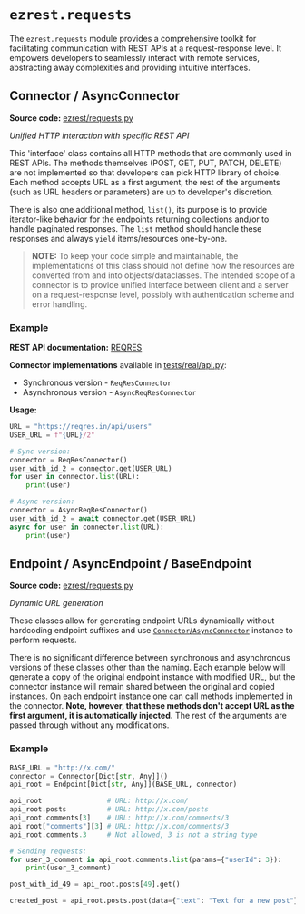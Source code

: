 # `ezrest.requests`

The `ezrest.requests` module provides a comprehensive toolkit for facilitating communication with REST APIs at a request-response level. It empowers developers to seamlessly interact with remote services, abstracting away complexities and providing intuitive interfaces.

## Connector / AsyncConnector

**Source code:** [ezrest/requests.py](https://github.com/nullJaX/ezrest/blob/master/ezrest/requests.py)

*Unified HTTP interaction with specific REST API*

This 'interface' class contains all HTTP methods that are commonly used in REST APIs. The methods themselves (POST, GET, PUT, PATCH, DELETE) are not implemented so that developers can pick HTTP library of choice. Each method accepts URL as a first argument, the rest of the arguments (such as URL headers or parameters) are up to developer's discretion.

There is also one additional method, `list()`, its purpose is to provide iterator-like behavior for the endpoints returning collections and/or to handle paginated responses. The `list` method should handle these responses and always `yield` items/resources one-by-one.

> **NOTE:** To keep your code simple and maintainable, the implementations of this class should not define how the resources are converted from and into objects/dataclasses. The intended scope of a connector is to provide unified interface between client and a server on a request-response level, possibly with authentication scheme and error handling.

### Example

**REST API documentation:** [REQRES](https://reqres.in/)

**Connector implementations** available in [tests/real/api.py](https://github.com/nullJaX/ezrest/blob/master/tests/real/api.py):
  - Synchronous version - `ReqResConnector`
  - Asynchronous version - `AsyncReqResConnector`

**Usage:**
```python
URL = "https://reqres.in/api/users"
USER_URL = f"{URL}/2"

# Sync version:
connector = ReqResConnector()
user_with_id_2 = connector.get(USER_URL)
for user in connector.list(URL):
    print(user)

# Async version:
connector = AsyncReqResConnector()
user_with_id_2 = await connector.get(USER_URL)
async for user in connector.list(URL):
    print(user)
```

## Endpoint / AsyncEndpoint / BaseEndpoint

**Source code:** [ezrest/requests.py](https://github.com/nullJaX/ezrest/blob/master/ezrest/requests.py)

*Dynamic URL generation*

These classes allow for generating endpoint URLs dynamically without hardcoding endpoint suffixes and use [`Connector`/`AsyncConnector`](#connector-asyncconnector) instance to perform requests.

There is no significant difference between synchronous and asynchronous versions of these classes other than the naming. Each example below will generate a copy of the original endpoint instance with modified URL, but the connector instance will remain shared between the original and copied instances. On each endpoint instance one can call methods implemented in the connector. **Note, however, that these methods don't accept URL as the first argument, it is automatically injected.** The rest of the arguments are passed through without any modifications.

### Example

```python
BASE_URL = "http://x.com/"
connector = Connector[Dict[str, Any]]()
api_root = Endpoint[Dict[str, Any]](BASE_URL, connector)

api_root                # URL: http://x.com/
api_root.posts          # URL: http://x.com/posts
api_root.comments[3]    # URL: http://x.com/comments/3
api_root["comments"][3] # URL: http://x.com/comments/3
api_root.comments.3     # Not allowed, 3 is not a string type

# Sending requests:
for user_3_comment in api_root.comments.list(params={"userId": 3}):
    print(user_3_comment)

post_with_id_49 = api_root.posts[49].get()

created_post = api_root.posts.post(data={"text": "Text for a new post"})
```